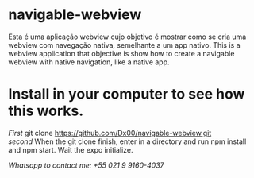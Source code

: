 # navigable-webview
Esta é uma aplicação webview cujo objetivo é mostrar como se cria uma webview com navegação nativa, semelhante a um app nativo.
This is a webview application that objective is show how to create a navigable webview with native navigation, like a native app.

# Install in your computer to see how this works. 

_First_ git clone https://github.com/Dx00/navigable-webview.git
<br />
_second_ When the git clone finish, enter in a directory and run npm install and npm start. Wait the expo initialize.
 
 _Whatsapp to contact me: +55 021 9 9160-4037_
